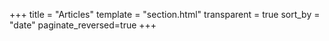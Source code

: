 +++
title = "Articles"
template = "section.html"
transparent = true
sort_by = "date"
paginate_reversed=true
+++